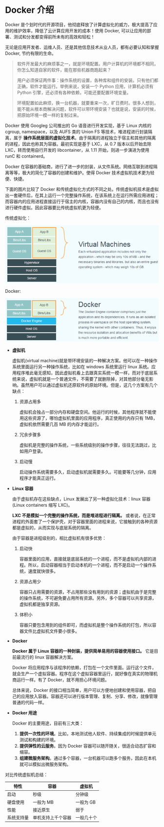 # Docker 介绍

Docker 是个划时代的开源项目，他彻底释放了计算虚拟化的威力，极大提高了应用的维护效率，降低了云计算应用开发的成本！使用 Docker, 可以让应用的部署、测试和分发都变得前所未有的高效和轻松！

无论是应用开发者、运维人员、还是其他信息技术从业人员，都有必要认知和掌握 Docker, 节约有限的生命。

> 软件开发最大的麻烦事之一，就是环境配置。用户计算机的环境都不相同，你怎么知道自家的软件，能在那些机器商跑起来？
>
> 用户必须保证两件事：操作系统的设置，各种库和组件的安装。只有他们都正确，软件才能运行。举例来说，安装一个 Python 应用，计算机必须有 Python 引擎，还必须有各种依赖，可能还要配置环境变量。
>
> 环境配置如此麻烦，换一台机器，就要重来一次，旷日费时。很多人想到，能不能从根本商解决问题，软件可以带环境安装？也就是说，安装的时候，把原始环境一模一样的复制过来。

Docker 使用 Googleg 公司推出的 Go 语音进行开发实现，基于 Linux 内核的 cgroup, namespace，以及 AUFS 类的 Union FS 等技术，堆进程进行封装隔离，属于 **操作系统层面的虚拟化技术**。由于隔离的进程独立于宿主和其他的隔离的进程，因此也称其为容器。最初实现是基于 LXC，从 0.7 版本以后开始去除 LXC，转而使用自行开发的 libcontainer，从 1.11 开始，则进一步演进为使用 runC 和 containerd。

Docker 在容器的基础商，进行了进一步的封装，从文件系统。网络互联到进程隔离等等，极大的简化了容器的创建和维护。使得 Docker 技术虚拟机技术更为轻便、快捷。

下面的图片比较了 Docker 和传统虚拟化方式的不同之处。传统虚拟机技术是虚拟出一套硬件后，在其上运行一个完整操作系统，在该系统上在运行所需应用进程；而容器内的应用进程直接运行于宿主的内核，容器内没有自己的内核，而且也没有进行硬件虚拟。因此容器要比传统虚拟机更为轻便。

传统虚拟化：

![image](./image/readme-1.png)

Docker: 

![image](./image/readme-2.png)

- **虚拟机**

  虚拟机(virtual machine)就是带环境安装的一种解决方案。他可以在一种操作系统里面运行另一种操作系统，比如在 windows 系统里运行 linux 系统。应用程序堆此毫无感知，因此虚拟机看上去跟真实系统一模一样，而对于底层系统来说，虚拟机就是一个普通文件，不需要了就删除掉，对其他部分毫无影响。虽然用户可以通过虚拟机还原软件的原始环境。但是，这几个方案有几个缺点：

  1.  资源占用多

      虚拟机会独占一部分内存和硬盘空间。他运行的时候，其他程序就不能使用这些资源了，哪怕虚拟机里面的应用程序，真正使用的内存只有 1MB，虚拟机依然需要几百 MB 的内存才能运行。

  2.  冗余步骤多

      虚拟机是完整的操作系统，一些系统级别的操作步骤，往往无法跳过，比如用户登录。

  3.  启动慢

      启动操作系统需要多久，启动虚拟机就需要多久。可能要等几分钟，应用程序才能真正运行。

- **Linux 容器**

  由于虚拟机存在这些缺点，Linux 发展出了另一种虚拟化技术：linux 容器(Linux containers 缩写 LXC)。

  **LXC 不是模拟一个完整的操作系统，而是堆进程进行隔离。** 或者说，在正常进程的外面套了一个保护壳，对于容器里面的进程来说，它接触到的各种资源都是虚拟的，从而实现与底层系统的隔离。

  由于容器是进程级别的，相比虚拟机有很多优势：

  1.  启动快

      容器里面的应用，直接就是底层系统的一个进程，而不是虚拟机内部的进程。所以，启动容器相当于启动本机的一个进程，而不是启动一个操作系统，速度就快很多。

  2.  资源占用少

      容器只占用需要的资源，不占用那些没有用到的资源；虚拟机由于是完整的操作系统，不可避免要占用所有资源。另外，多个容器可以共享资源，虚拟机都是独享资源。

  3.  体积小

      容器只要包含用到的组件即可，而虚拟机是整个操作系统的打包，所以容器文件比虚拟机文件要小很多。

- **Docker**

  **Docker 属于 Linux 容器的一种封装，提供简单易用的容器使用接口。** 它是目前最流行的 linux 容器解决方案。

  Docker 将应用程序与该程序的依赖，打包在一个文件里面。运行这个文件，就会生产一个虚拟容器。程序在这个虚拟容器里运行，就好像在真实的物理机商运行一样。有了 Docker，就不用担心环境问题。

  总体来说，Docker 的接口相当简单，用户可以方便地创建和使用容器，把自己的应用放入容器。容器还可以进行版本管理、复制、分享、修改，就像管理普通的代码一样。

- **Docker 用途**

  Docker 的主要用途，目前有三大类：

  1.  **提供一次性的环境**。比如，本地测试他人软件、持续集成的时候提供单元测试和构建的环境。
  2.  **提供弹性的云服务**。因为 Docker 容器可以随开随关，很适合动态扩容和缩容。
  3.  **组建微服务架构**。通过多个容器，一台机器可以跑多个服务，因此在本机就可以模拟出微服务架构。

对比传统虚拟机总结：

| 特性       | 容器               | 虚拟机     |
| ---------- | ------------------ | ---------- |
| 启动       | 秒级               | 分钟级     |
| 硬盘使用   | 一般为 MB          | 一般为 GB  |
| 性能       | 接近原生           | 弱于       |
| 系统支持量 | 单机支持上千个容器 | 一般几十个 |
